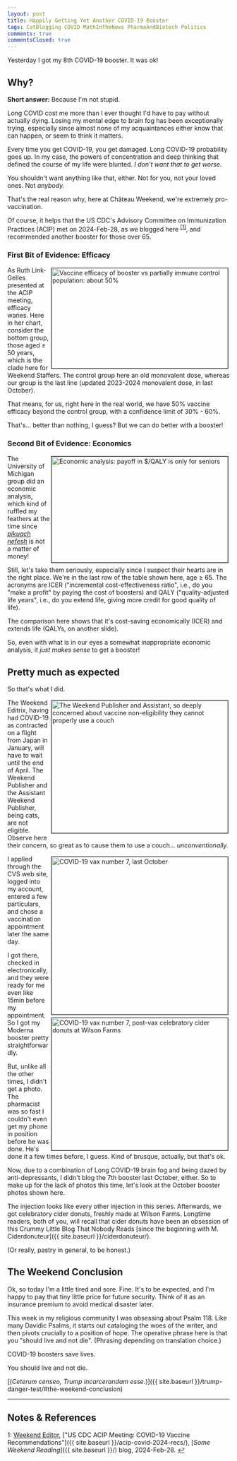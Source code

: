 ```yaml
---
layout: post
title: Happily Getting Yet Another COVID-19 Booster
tags: CatBlogging COVID MathInTheNews PharmaAndBiotech Politics
comments: true
commentsClosed: true
---
```


Yesterday I got my 8th COVID-19 booster.  It was ok!  


## Why?  

__Short answer:__ Because I'm not stupid.  

Long COVID cost me more than I ever thought I'd have to pay without actually dying.
Losing my mental edge to brain fog has been exceptionally trying, especially since almost
none of my acquaintances either know that can happen, or seem to think it matters.  

Every time you get COVID-19, you get damaged.  Long COVID-19 probability goes up.  In my
case, the powers of concentration and deep thinking that defined the course of my life
were blunted.  _I don't want that to get worse._  

You shouldn't want anything like that, either.  Not for you, not your loved ones.  Not
_anybody._  

That's the real reason why, here at Ch&acirc;teau Weekend, we're extremely
pro-vaccination.  

Of course, it helps that the US CDC's Advisory Committee on Immunization Practices (ACIP)
met on 2024-Feb-28, as we blogged here <sup id="fn1a">[[1]](#fn1)</sup>, and recommended
another booster for those over 65.  

### First Bit of Evidence: Efficacy  

<a href="{{ site.baseurl }}/images/2024-02-28-acip-covid-2024-recs-eff-3.jpg"><img src="{{ site.baseurl }}/images/2024-02-28-acip-covid-2024-recs-eff-3-thumb.jpg" width="400" height="227" alt="Vaccine efficacy of booster vs partially immune control population: about 50%" title="Vaccine efficacy of booster vs partially immune control population: about 50%" style="float: right; margin: 3px 3px 3px 3px; border: 1px solid #000000;"></a>
As Ruth Link-Gelles presented at the ACIP meeting, efficacy wanes.  Here in her chart,
consider the bottom group, those aged &ge; 50 years, which is the clade here for Weekend
Staffers.  The control group here an old monovalent dose, whereas our group is the last
line (updated 2023-2024 monovalent dose, in last October).  

That means, for us, right here in the real world, we have 50% vaccine efficacy beyond the
control group, with a confidence limit of 30% - 60%.

That's&hellip; better than nothing, I guess?  But we can do better with a booster!  

### Second Bit of Evidence: Economics  

<a href="{{ site.baseurl }}/images/2024-02-28-acip-covid-2024-recs-econ-2.jpg"><img src="{{ site.baseurl }}/images/2024-02-28-acip-covid-2024-recs-econ-2-thumb.jpg" width="400" height="240" alt="Economic analysis: payoff in $/QALY is only for seniors" title="Economic analysis: payoff in $/QALY is only for seniors" style="float: right; margin: 3px 3px 3px 3px; border: 1px solid #000000;"></a>
The University of Michigan group did an economic analysis, which kind of ruffled my
feathers at the time since [_pikuach nefesh_](https://en.wikipedia.org/wiki/Pikuach_nefesh)
is not a matter of money!  

Still, let's take them seriously, especially since I suspect their hearts are in the
right place.  We're in the last row of the table shown here, age &ge; 65.  The acronyms
are ICER ("incremental cost-effectiveness ratio", i.e., do you "make a profit" by paying
the cost of boosters) and QALY ("quality-adjusted life years", i.e., do you extend life,
giving more credit for good quality of life).  

The comparison here shows that it's cost-saving economically (ICER) and extends life
(QALYs, on another slide).  

So, even with what is in our eyes a somewhat inappropriate economic analysis, it 
_just makes sense_ to get a booster!  


## Pretty much as expected  

So that's what I did.  

<a href="{{ site.baseurl }}/images/2024-03-12-yet-another-booster-cats-concerned.jpg"><img src="{{ site.baseurl }}/images/2024-03-12-yet-another-booster-cats-concerned-thumb.jpg" width="400" height="300" alt="The Weekend Publisher and Assistant, so deeply concerned about vaccine non-eligibility they cannot properly use a couch" title="The Weekend Publisher and Assistant, so deeply concerned about vaccine non-eligibility they cannot properly use a couch" style="float: right; margin: 3px 3px 3px 3px; border: 1px solid #000000;"></a>
The Weekend Editrix, having had COVID-19 as contracted on a flight
from Japan in January, will have to wait until the end of April.  The Weekend Publisher
and the Assistant Weekend Publisher, being cats, are not eligible.  Observe here their
concern, so great as to cause them to use a couch&hellip; _unconventionally._  

<a href="{{ site.baseurl }}/images/2024-03-12-yet-another-booster-oct-2023-vax.jpg"><img src="{{ site.baseurl }}/images/2024-03-12-yet-another-booster-oct-2023-vax-thumb.jpg" width="400" height="357" alt="COVID-19 vax number 7, last October" title="COVID-19 vax number 7, last October" style="float: right; margin: 3px 3px 3px 3px; border: 1px solid #000000;"></a>
<a href="{{ site.baseurl }}/images/2024-03-12-yet-another-booster-oct-2023-cider-donuts.jpg"><img src="{{ site.baseurl }}/images/2024-03-12-yet-another-booster-oct-2023-cider-donuts-thumb.jpg" width="400" height="300" alt="COVID-19 vax number 7, post-vax celebratory cider donuts at Wilson Farms" title="COVID-19 vax number 7, post-vax celebratory cider donuts at Wilson Farms" style="float: right; margin: 3px 3px 3px 3px; border: 1px solid #000000;"></a>
I applied through the CVS web site, logged into my account, entered a few particulars, and
chose a vaccination appointment later the same day.  

I got there, checked in electronically, and they were ready for me even like 15min before
my appointment.  So I got my Moderna booster pretty straightforwardly.  

But, unlike all the other times, I didn't get a photo.  The pharmacist was so fast I
couldn't even get my phone in position before he was done.  He's done it a few times
before, I guess.  Kind of brusque, actually, but that's ok.  

Now, due to a combination of Long COVID-19 brain fog and being dazed by anti-depressants,
I didn't blog the 7th booster last October, either.  So to make up for the lack of photos
this time, let's look at the October booster photos shown here.  

The injection looks like every other injection in this series.  Afterwards, we got
celebratory cider donuts, freshly made at Wilson Farms.  Longtime readers, both of you,
will recall that cider donuts have been an obsession of this Crummy Little Blog That
Nobody Reads [since the beginning with M. Ciderdonuteur]({{ site.baseurl }}/ciderdonuteur/).  

(Or really, pastry in general, to be honest.)  


## The Weekend Conclusion  

Ok, so today I'm a little tired and sore.  Fine.  It's to be expected, and I'm happy to
pay that tiny little price for future security.  Think of it as an insurance premium to
avoid medical disaster later.  

This week in my religious community I was obsessing about Psalm 118.  Like many Davidic
Psalms, it starts out cataloging the woes of the writer, and then pivots crucially to a
position of hope.  The operative phrase here is that you "should live and not die".
(Phrasing depending on translation choice.)  

COVID-19 boosters save lives.  

You should live and not die.  

[(_Ceterum censeo, Trump incarcerandam esse._)]({{ site.baseurl }}/trump-danger-test/#the-weekend-conclusion)  

---

## Notes &amp; References  

<!--
<sup id="fn1a">[[1]](#fn1)</sup>

<a id="fn1">1</a>: ***, ["***"](***), *** [↩](#fn1a)  

<a href="{{ site.baseurl }}/images/***">
  <img src="{{ site.baseurl }}/images/***" width="400" height="***" alt="***" title="***" style="float: right; margin: 3px 3px 3px 3px; border: 1px solid #000000;">
</a>

<a href="***">
  <img src="{{ site.baseurl }}/images/***" width="550" height="***" alt="***" title="***" style="margin: 3px 3px 3px 3px; border: 1px solid #000000;">
</a>

<iframe width="400" height="224" src="***" allow="accelerometer; encrypted-media; gyroscope; picture-in-picture" allowfullscreen style="float: right; margin: 3px 3px 3px 3px; border: 1px solid #000000;"></iframe>
-->

<a id="fn1">1</a>: [Weekend Editor](mailto:SomeWeekendReadingEditor@gmail.com), ["US CDC ACIP Meeting: COVID-19 Vaccine Recommendations"]({{ site.baseurl }}/acip-covid-2024-recs/), [_Some Weekend Reading_]({{ site.baseurl }}/) blog, 2024-Feb-28. [↩](#fn1a)  
